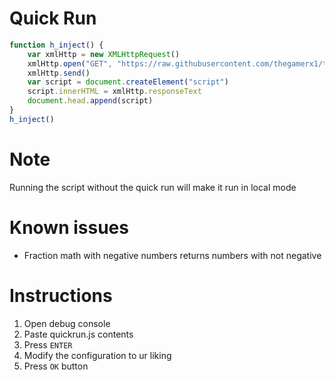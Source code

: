 # Quick Run

```javascript
function h_inject() {
	var xmlHttp = new XMLHttpRequest()
	xmlHttp.open("GET", "https://raw.githubusercontent.com/thegamerx1/thatquizhack/master/dist/thatquiz.js?_=" + new Date().getTime(), false)
	xmlHttp.send()
	var script = document.createElement("script")
	script.innerHTML = xmlHttp.responseText
	document.head.append(script)
}
h_inject()
```

# Note

Running the script without the quick run will make it run in local mode

# Known issues

* Fraction math with negative numbers returns numbers with not negative

# Instructions

1. Open debug console
2. Paste quickrun.js contents
3. Press `ENTER`
4. Modify the configuration to ur liking
5. Press `OK` button
